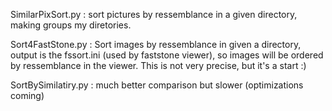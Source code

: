 SimilarPixSort.py :
sort pictures by ressemblance in a given directory, making groups my diretories.

Sort4FastStone.py :
Sort images by ressemblance in given a directory, output is the fssort.ini (used by faststone viewer), so images will be ordered by ressemblance in the viewer.
This is not very precise, but it's a start :)

SortBySimilatiry.py : 
much better comparison but slower (optimizations coming)
